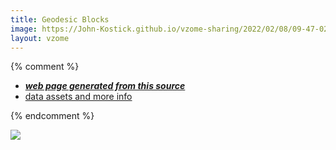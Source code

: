 ```yaml
---
title: Geodesic Blocks
image: https://John-Kostick.github.io/vzome-sharing/2022/02/08/09-47-02-Geodesic Blocks/Geodesic Blocks.png
layout: vzome
---
```


{% comment %}
 - [***web page generated from this source***][post]
 - [data assets and more info][github]

[post]: <https://John-Kostick.github.io/vzome-sharing/2022/02/08/Geodesic Blocks-09-47-02.html>
[github]: <https://github.com/John-Kostick/vzome-sharing/tree/main/2022/02/08/09-47-02-Geodesic Blocks/>
{% endcomment %}

<vzome-viewer style="width: 100%; height: 65vh;"
       src="https://John-Kostick.github.io/vzome-sharing/2022/02/08/09-47-02-Geodesic Blocks/Geodesic Blocks.vZome" >
  <img src="https://John-Kostick.github.io/vzome-sharing/2022/02/08/09-47-02-Geodesic Blocks/Geodesic Blocks.png" />
</vzome-viewer>